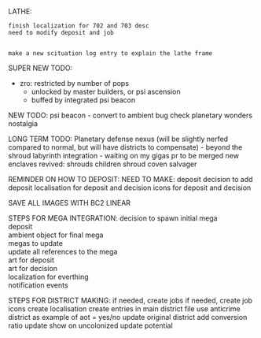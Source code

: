 LATHE: 

    
    finish localization for 702 and 703 desc
    need to modify deposit and job


    make a new scituation log entry to explain the lathe frame








SUPER NEW TODO:
  - zro: restricted by number of pops
    - unlocked by master builders, or psi ascension
    - buffed by integrated psi beacon


NEW TODO:
    psi beacon - convert to ambient 
bug check
    planetary wonders nostalgia

LONG TERM TODO:
    Planetary defense nexus (will be slightly nerfed compared to normal, but will have districts to compensate)
    - beyond the shroud labyrinth integration - waiting on my gigas pr to be merged
    new enclaves revived: shrouds children
        shroud coven
        salvager

REMINDER ON HOW TO DEPOSIT:
    NEED TO MAKE:
        deposit
        decision to add deposit
        localisation for deposit and decision
        icons for deposit and decision

SAVE ALL IMAGES WITH BC2 LINEAR

STEPS FOR MEGA INTEGRATION:
    decision to spawn initial mega          
    deposit                                            
    ambient object for final mega           
    megas to update                         
    update all references to the mega    
    art for deposit                         
    art for decision                        
    localization for everthing              
    notification events                     

STEPS FOR DISTRICT MAKING:
    if needed, create jobs
    if needed, create job icons
    create localisation
    create entries in main district file
        use anticrime district as example of aot = yes/no
    update original district
        add conversion ratio
        update show on uncolonized
        update potential